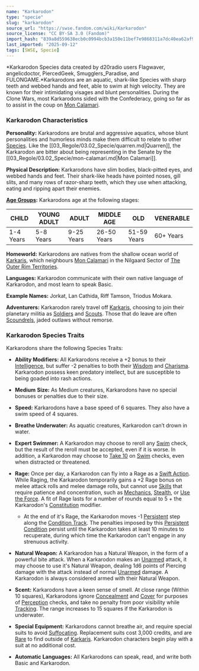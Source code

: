 ```yaml
---
name: "Karkarodon"
type: "specie"
slug: "karkarodon"
source_url: "https://swse.fandom.com/wiki/Karkarodon"
source_license: "CC BY-SA 3.0 (Fandom)"
import_hash: "839a8d559638ecb0c0994bcb3a150e11bef7e9868311a7dc40ea62af998a1c71"
last_imported: "2025-09-12"
tags: [SWSE, Specie]
---
```

*Karkarodon Species data created by d20radio users Flagwaver, angelicdoctor, PiercedGeek, Smugglers_Paradise, and FULONGAME.*Karkarodons are an aquatic, shark-like Species with sharp teeth and webbed hands and feet, able to swim at high velocity. They are known for their intimidating visages and blunt personalities. During the Clone Wars, most Karkarodons sided with the Confederacy, going so far as to assist in the coup on [Mon Calamari](https://swse.fandom.com/wiki/Mon_Calamari_(Planet)).

### Karkarodon Characteristics
**Personality:** Karkarodons are brutal and aggressive aquatics, whose blunt personalities and humorless minds make them difficult to relate to other [Species](https://swse.fandom.com/wiki/Species). Like the [[03_Regole/03.02_Specie/quarren.md|Quarren]], the Karkarodon are bitter about being representing in the Senate by the [[03_Regole/03.02_Specie/mon-calamari.md|Mon Calamari]].

**Physical Description:** Karkarodons have slim bodies, black-pitted eyes, and webbed hands and feet. Their shark-like heads have pointed noses, gill slits, and many rows of razor-sharp teeth, which they use when attacking, eating and ripping apart their enemies.

**[Age Groups](https://swse.fandom.com/wiki/Age_Groups):** Karkarodons age at the following stages:

| CHILD | YOUNG ADULT | ADULT | MIDDLE AGE | OLD | VENERABLE |
| --- | --- | --- | --- | --- | --- |
| 1-4 Years | 5-8 Years | 9-25 Years | 26-50 Years | 51-59 Years | 60+ Years |

**Homeworld:** Karkarodons are natives from the shallow ocean world of [Karkaris](https://swse.fandom.com/wiki/Karkaris), which neighbours [Mon Calamari](https://swse.fandom.com/wiki/Mon_Calamari_(Planet)) in the Nilgaard Sector of [The Outer Rim Territories](https://swse.fandom.com/wiki/The_Outer_Rim_Territories).

**Languages:** Karkarodon communicate with their own native language of Karkarodon, and most learn to speak Basic.

**Example Names:** Jorkat, Lan Cathida, Riff Tamson, Triodus Mokara.

**Adventurers:** Karkarodon rarely travel off [Karkaris](https://swse.fandom.com/wiki/Karkaris), choosing to join their planetary militia as [Soldiers](https://swse.fandom.com/wiki/Soldiers) and [Scouts](https://swse.fandom.com/wiki/Scouts). Those that do leave are often [Scoundrels](https://swse.fandom.com/wiki/Scoundrels), jaded outlaws without remorse.
### Karkarodon Species Traits
Karkarodons share the following Species Traits:
- **Ability Modifiers:** All Karkarodons receive a +2 bonus to their [Intelligence](https://swse.fandom.com/wiki/Intelligence), but suffer -2 penalties to both their [Wisdom](https://swse.fandom.com/wiki/Wisdom) and [Charisma](https://swse.fandom.com/wiki/Charisma). Karkarodon possess keen predatory intellect, but are susceptible to being goaded into rash actions.

- **Medium** **Size:** As Medium creatures, Karkarodons have no special bonuses or penalties due to their size.

- **Speed:** Karkarodons have a base speed of 6 squares. They also have a swim speed of 4 squares.

- **Breathe Underwater:** As aquatic creatures, Karkarodon can’t drown in water.

- **Expert Swimmer:** A Karkarodon may choose to reroll any [Swim](https://swse.fandom.com/wiki/Swim) check, but the result of the reroll must be accepted, even if it is worse. In addition, a Karkarodon may choose to [Take 10](https://swse.fandom.com/wiki/Take_10) on [Swim](https://swse.fandom.com/wiki/Swim) checks, even when distracted or threatened.
- **Rage:** Once per day, a Karkarodon can fly into a Rage as a [Swift Action](https://swse.fandom.com/wiki/Swift_Action). While Raging, the Karkarodon temporarily gains a +2 Rage bonus on melee attack rolls and melee damage rolls, but cannot use [Skills](https://swse.fandom.com/wiki/Skills) that require patience and concentration, such as [Mechanics](https://swse.fandom.com/wiki/Mechanics), [Stealth](https://swse.fandom.com/wiki/Stealth), or [Use the Force](https://swse.fandom.com/wiki/Use_the_Force). A fit of Rage lasts for a number of rounds equal to 5 + the Karkarodon's [Constitution](https://swse.fandom.com/wiki/Constitution) modifier.
    - At the end of it's Rage, the Karkarodon moves -1 [Persistent](https://swse.fandom.com/wiki/Persistent) step along the [Condition Track](https://swse.fandom.com/wiki/Condition_Track). The penalties imposed by this [Persistent Condition](https://swse.fandom.com/wiki/Persistent_Condition) persist until the Karkarodon takes at least 10 minutes to recuperate, during which time the Karkarodon can't engage in any strenuous activity.

- **Natural Weapon:** A Karkarodon has a Natural Weapon, in the form of a powerful bite attack. When a Karkarodon makes an [Unarmed](https://swse.fandom.com/wiki/Unarmed) attack, it may choose to use it's Natural Weapon, dealing 1d6 points of Piercing damage with the attack instead of normal [Unarmed](https://swse.fandom.com/wiki/Unarmed) damage. A Karkarodon is always considered armed with their Natural Weapon.

- **Scent:** Karkarodons have a keen sense of smell. At close range (Within 10 squares), Karkarodons ignore [Concealment](https://swse.fandom.com/wiki/Concealment) and [Cover](https://swse.fandom.com/wiki/Cover) for purposes of [Perception](https://swse.fandom.com/wiki/Perception) checks, and take no penalty from poor visibility while [Tracking](https://swse.fandom.com/wiki/Tracking). The range increases to 15 squares if the Karkarodon is underwater.
- **Special Equipment:** Karkarodons cannot breathe air, and require special suits to avoid [Suffocating](https://swse.fandom.com/wiki/Suffocate). Replacement suits cost 3,000 credits, and are [Rare](https://swse.fandom.com/wiki/Rare) to find outside of [Karkaris](https://swse.fandom.com/wiki/Karkaris). Karkarodon characters begin play with a suit at no additional cost.
- **Automatic Languages:** All Karkarodons can speak, read, and write both Basic and Karkarodon.
